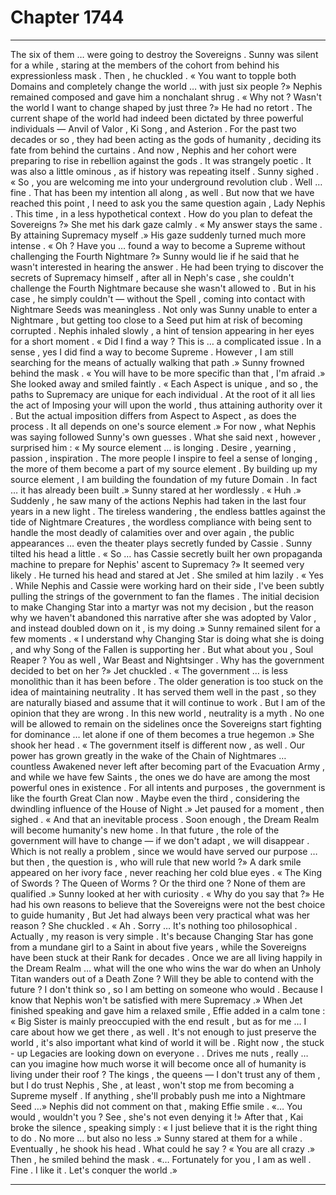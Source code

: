 
# Chapter 1744


---

The six of them … were going to destroy the Sovereigns .
Sunny was silent for a while , staring at the members of the cohort from behind his expressionless mask . Then , he chuckled .
« You want to topple both Domains and completely change the world … with just six people ?»
Nephis remained composed and gave him a nonchalant shrug .
« Why not ? Wasn't the world I want to change shaped by just three ?»
He had no retort . The current shape of the world had indeed been dictated by three powerful individuals — Anvil of Valor , Ki Song , and Asterion . For the past two decades or so , they had been acting as the gods of humanity , deciding its fate from behind the curtains .
And now , Nephis and her cohort were preparing to rise in rebellion against the gods .
It was strangely poetic . It was also a little ominous , as if history was repeating itself .
Sunny sighed .
« So , you are welcoming me into your underground revolution club . Well … fine . That has been my intention all along , as well . But now that we have reached this point , I need to ask you the same question again , Lady Nephis . This time , in a less hypothetical context . How do you plan to defeat the Sovereigns ?»
She met his dark gaze calmly .
« My answer stays the same . By attaining Supremacy myself .»
His gaze suddenly turned much more intense .
« Oh ? Have you … found a way to become a Supreme without challenging the Fourth Nightmare ?»
Sunny would lie if he said that he wasn't interested in hearing the answer . He had been trying to discover the secrets of Supremacy himself , after all in Neph's case , she couldn't challenge the Fourth Nightmare because she wasn't allowed to . But in his case , he simply couldn't — without the Spell , coming into contact with Nightmare Seeds was meaningless .
Not only was Sunny unable to enter a Nightmare , but getting too close to a Seed put him at risk of becoming corrupted .
Nephis inhaled slowly , a hint of tension appearing in her eyes for a short moment .
« Did I find a way ? This is … a complicated issue . In a sense , yes I did find a way to become Supreme . However , I am still searching for the means of actually walking that path .»
Sunny frowned behind the mask .
« You will have to be more specific than that , I'm afraid .»
She looked away and smiled faintly .
« Each Aspect is unique , and so , the paths to Supremacy are unique for each individual . At the root of it all lies the act of Imposing your will upon the world , thus attaining authority over it . But the actual imposition differs from Aspect to Aspect , as does the process . It all depends on one's source element .»
For now , what Nephis was saying followed Sunny's own guesses .
What she said next , however , surprised him :
« My source element … is longing . Desire , yearning , passion , inspiration . The more people I inspire to feel a sense of longing , the more of them become a part of my source element . By building up my source element , I am building the foundation of my future Domain . In fact … it has already been built .»
Sunny stared at her wordlessly .
« Huh .»
Suddenly , he saw many of the actions Nephis had taken in the last four years in a new light . The tireless wandering , the endless battles against the tide of Nightmare Creatures , the wordless compliance with being sent to handle the most deadly of calamities over and over again , the public appearances … even the theater plays secretly funded by Cassie .
Sunny tilted his head a little .
« So … has Cassie secretly built her own propaganda machine to prepare for Nephis' ascent to Supremacy ?»
It seemed very likely .
He turned his head and stared at Jet .
She smiled at him lazily .
« Yes . While Nephis and Cassie were working hard on their side , I've been subtly pulling the strings of the government to fan the flames . The initial decision to make Changing Star into a martyr was not my decision , but the reason why we haven't abandoned this narrative after she was adopted by Valor , and instead doubled down on it , is my doing .»
Sunny remained silent for a few moments .
« I understand why Changing Star is doing what she is doing , and why Song of the Fallen is supporting her . But what about you , Soul Reaper ? You as well , War Beast and Nightsinger . Why has the government decided to bet on her ?»
Jet chuckled .
« The government … is less monolithic than it has been before . The older generation is too stuck on the idea of maintaining neutrality . It has served them well in the past , so they are naturally biased and assume that it will continue to work . But I am of the opinion that they are wrong . In this new world , neutrality is a myth . No one will be allowed to remain on the sidelines once the Sovereigns start fighting for dominance … let alone if one of them becomes a true hegemon .»
She shook her head .
« The government itself is different now , as well . Our power has grown greatly in the wake of the Chain of Nightmares … countless Awakened never left after becoming part of the Evacuation Army , and while we have few Saints , the ones we do have are among the most powerful ones in existence . For all intents and purposes , the government is like the fourth Great Clan now . Maybe even the third , considering the dwindling influence of the House of Night .»
Jet paused for a moment , then sighed .
« And that an inevitable process . Soon enough , the Dream Realm will become humanity's new home . In that future , the role of the government will have to change — if we don't adapt , we will disappear . Which is not really a problem , since we would have served our purpose … but then , the question is , who will rule that new world ?»
A dark smile appeared on her ivory face , never reaching her cold blue eyes .
« The King of Swords ? The Queen of Worms ? Or the third one ? None of them are qualified .»
Sunny looked at her with curiosity .
« Why do you say that ?»
He had his own reasons to believe that the Sovereigns were not the best choice to guide humanity , But Jet had always been very practical what was her reason ?
She chuckled .
« Ah . Sorry … It's nothing too philosophical . Actually , my reason is very simple . It's because Changing Star has gone from a mundane girl to a Saint in about five years , while the Sovereigns have been stuck at their Rank for decades . Once we are all living happily in the Dream Realm … what will the one who wins the war do when an Unholy Titan wanders out of a Death Zone ? Will they be able to contend with the future ? I don't think so , so I am betting on someone who would . Because I know that Nephis won't be satisfied with mere Supremacy .»
When Jet finished speaking and gave him a relaxed smile , Effie added in a calm tone :
« Big Sister is mainly preoccupied with the end result , but as for me … I care about how we get there , as well . It's not enough to just preserve the world , it's also important what kind of world it will be . Right now , the stuck - up Legacies are looking down on everyone . . Drives me nuts , really … can you imagine how much worse it will become once all of humanity is living under their roof ? The kings , the queens — I don't trust any of them , but I do trust Nephis , She , at least , won't stop me from becoming a Supreme myself . If anything , she'll probably push me into a Nightmare Seed …»
Nephis did not comment on that , making Effie smile .
«… You would , wouldn't you ? See , she's not even denying it !»
After that , Kai broke the silence , speaking simply :
« I just believe that it is the right thing to do . No more … but also no less .»
Sunny stared at them for a while .
Eventually , he shook his head .
What could he say ?
« You are all crazy .»
Then , he smiled behind the mask .
«… Fortunately for you , I am as well . Fine . I like it . Let's conquer the world .»

---

